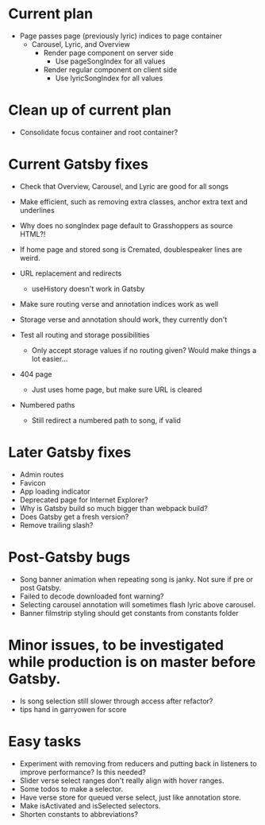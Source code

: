# Current plan
* Page passes page (previously lyric) indices to page container
    * Carousel, Lyric, and Overview
        * Render page component on server side
            * Use pageSongIndex for all values
        * Render regular component on client side
            * Use lyricSongIndex for all values

# Clean up of current plan
* Consolidate focus container and root container?

# Current Gatsby fixes
* Check that Overview, Carousel, and Lyric are good for all songs
* Make efficient, such as removing extra classes, anchor extra text and underlines
* Why does no songIndex page default to Grasshoppers as source HTML?!
* If home page and stored song is Cremated, doublespeaker lines are weird.

* URL replacement and redirects
    * useHistory doesn't work in Gatsby
* Make sure routing verse and annotation indices work as well
* Storage verse and annotation should work, they currently don't
* Test all routing and storage possibilities
    * Only accept storage values if no routing given? Would make things a lot easier...
* 404 page
    * Just uses home page, but make sure URL is cleared
* Numbered paths
    * Still redirect a numbered path to song, if valid

# Later Gatsby fixes
* Admin routes
* Favicon
* App loading indicator
* Deprecated page for Internet Explorer?
* Why is Gatsby build so much bigger than webpack build?
* Does Gatsby get a fresh version?
* Remove trailing slash?

# Post-Gatsby bugs
* Song banner animation when repeating song is janky. Not sure if pre or post Gatsby.
* Failed to decode downloaded font warning?
* Selecting carousel annotation will sometimes flash lyric above carousel.
* Banner filmstrip styling should get constants from constants folder

# Minor issues, to be investigated while production is on master before Gatsby.
* Is song selection still slower through access after refactor?
* tips hand in garryowen for score

# Easy tasks
* Experiment with removing from reducers and putting back in listeners to improve performance? Is this needed?
* Slider verse select ranges don't really align with hover ranges.
* Some todos to make a selector.
* Have verse store for queued verse select, just like annotation store.
* Make isActivated and isSelected selectors.
* Shorten constants to abbreviations?
